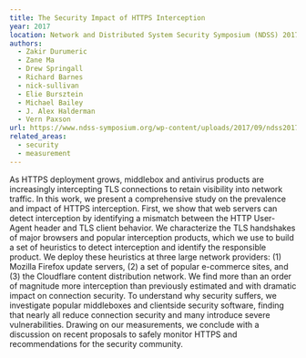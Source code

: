 ```yaml
---
title: The Security Impact of HTTPS Interception
year: 2017
location: Network and Distributed System Security Symposium (NDSS) 2017.
authors:
  - Zakir Durumeric
  - Zane Ma
  - Drew Springall
  - Richard Barnes
  - nick-sullivan
  - Elie Bursztein
  - Michael Bailey
  - J. Alex Halderman
  - Vern Paxson
url: https://www.ndss-symposium.org/wp-content/uploads/2017/09/ndss2017_04A-4_Durumeric_paper_0.pdf
related_areas:
  - security
  - measurement
---
```


As HTTPS deployment grows, middlebox and antivirus products are increasingly intercepting TLS connections to retain visibility into network traffic. In this work, we present a comprehensive study on the prevalence and impact of HTTPS interception. First, we show that web servers can detect interception by identifying a mismatch between the HTTP User-Agent header and TLS client behavior. We characterize the TLS handshakes of major browsers and popular interception products, which we use to build a set of heuristics to detect interception and identify the responsible product. We deploy these heuristics at three large network providers: (1) Mozilla Firefox update servers, (2) a set of popular e-commerce sites, and (3) the Cloudflare content distribution network. We find more than an order of magnitude more interception than previously estimated and with dramatic impact on connection security. To understand why security suffers, we investigate popular middleboxes and clientside security software, finding that nearly all reduce connection security and many introduce severe vulnerabilities. Drawing on our measurements, we conclude with a discussion on recent proposals to safely monitor HTTPS and recommendations for the security community.
